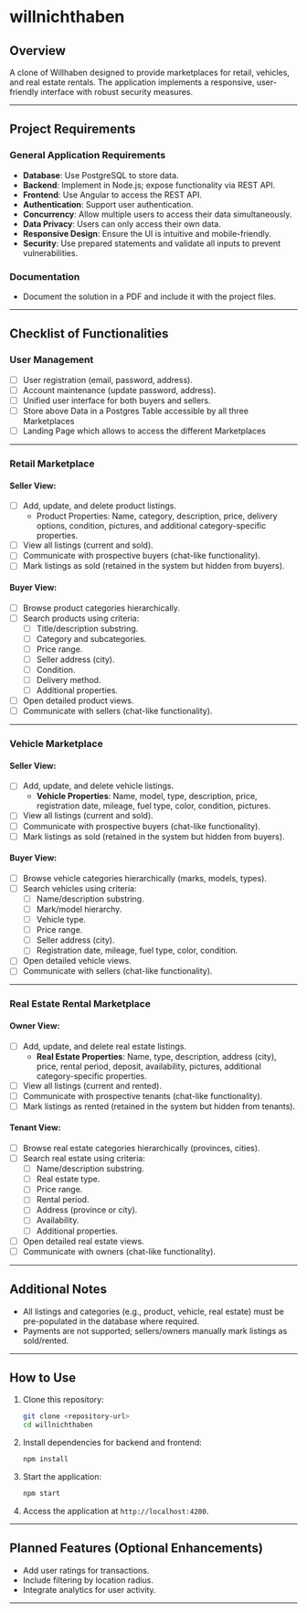 # **willnichthaben**

## **Overview**
A clone of Willhaben designed to provide marketplaces for retail, vehicles, and real estate rentals. The application implements a responsive, user-friendly interface with robust security measures.

---

## **Project Requirements**

### **General Application Requirements**
-  **Database**: Use PostgreSQL to store data.
-  **Backend**: Implement in Node.js; expose functionality via REST API.
-  **Frontend**: Use Angular to access the REST API.
-  **Authentication**: Support user authentication.
-  **Concurrency**: Allow multiple users to access their data simultaneously.
-  **Data Privacy**: Users can only access their own data.
-  **Responsive Design**: Ensure the UI is intuitive and mobile-friendly.
-  **Security**: Use prepared statements and validate all inputs to prevent vulnerabilities.

### **Documentation**
-  Document the solution in a PDF and include it with the project files.

---


## **Checklist of Functionalities**

### **User Management**
- [ ] User registration (email, password, address).
- [ ] Account maintenance (update password, address).
- [ ] Unified user interface for both buyers and sellers.
- [ ] Store above Data in a Postgres Table accessible by all three Marketplaces
- [ ] Landing Page which allows to access the different Marketplaces

---

### Retail Marketplace

#### Seller View:
- [ ] Add, update, and delete product listings.
    - Product Properties: Name, category, description, price, delivery options, condition, pictures, and additional category-specific properties.
- [ ] View all listings (current and sold).
- [ ] Communicate with prospective buyers (chat-like functionality).
- [ ] Mark listings as sold (retained in the system but hidden from buyers).

#### Buyer View:
- [ ] Browse product categories hierarchically.
- [ ] Search products using criteria:
    - [ ] Title/description substring.
    - [ ] Category and subcategories.
    - [ ] Price range.
    - [ ] Seller address (city).
    - [ ] Condition.
    - [ ] Delivery method.
    - [ ] Additional properties.
- [ ] Open detailed product views.
- [ ] Communicate with sellers (chat-like functionality).

---

### **Vehicle Marketplace**
#### Seller View:
- [ ] Add, update, and delete vehicle listings.
    - **Vehicle Properties**: Name, model, type, description, price, registration date, mileage, fuel type, color, condition, pictures.
- [ ] View all listings (current and sold).
- [ ] Communicate with prospective buyers (chat-like functionality).
- [ ] Mark listings as sold (retained in the system but hidden from buyers).

#### Buyer View:
- [ ] Browse vehicle categories hierarchically (marks, models, types).
- [ ] Search vehicles using criteria:
    - [ ] Name/description substring.
    - [ ] Mark/model hierarchy.
    - [ ] Vehicle type.
    - [ ] Price range.
    - [ ] Seller address (city).
    - [ ] Registration date, mileage, fuel type, color, condition.
- [ ] Open detailed vehicle views.
- [ ] Communicate with sellers (chat-like functionality).

---

### **Real Estate Rental Marketplace**
#### Owner View:
- [ ] Add, update, and delete real estate listings.
    - **Real Estate Properties**: Name, type, description, address (city), price, rental period, deposit, availability, pictures, additional category-specific properties.
- [ ] View all listings (current and rented).
- [ ] Communicate with prospective tenants (chat-like functionality).
- [ ] Mark listings as rented (retained in the system but hidden from tenants).

#### Tenant View:
- [ ] Browse real estate categories hierarchically (provinces, cities).
- [ ] Search real estate using criteria:
    - [ ] Name/description substring.
    - [ ] Real estate type.
    - [ ] Price range.
    - [ ] Rental period.
    - [ ] Address (province or city).
    - [ ] Availability.
    - [ ] Additional properties.
- [ ] Open detailed real estate views.
- [ ] Communicate with owners (chat-like functionality).

---

## **Additional Notes**
- All listings and categories (e.g., product, vehicle, real estate) must be pre-populated in the database where required.
- Payments are not supported; sellers/owners manually mark listings as sold/rented.

---

## **How to Use**
1. Clone this repository:
   ```bash
   git clone <repository-url>
   cd willnichthaben
   ```
2. Install dependencies for backend and frontend:
   ```bash
   npm install
   ```
3. Start the application:
   ```bash
   npm start
   ```
4. Access the application at `http://localhost:4200`.

---

## **Planned Features (Optional Enhancements)**
- Add user ratings for transactions.
- Include filtering by location radius.
- Integrate analytics for user activity.

---